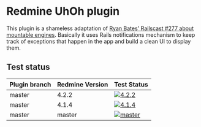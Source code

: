 Redmine UhOh plugin
===================

This plugin is a shameless adaptation of [Ryan Bates' Railscast #277 about mountable engines](http://railscasts.com/episodes/277). Basically it uses Rails notifications mechanism to keep track of exceptions that happen in the app and build a clean UI to display them.

Test status
------------

|Plugin branch| Redmine Version   | Test Status      |
|-------------|-------------------|------------------|
|master       | 4.2.2             | [![4.2.2][1]][5] |
|master       | 4.1.4             | [![4.1.4][2]][5] |
|master       | master            | [![master][4]][5]|

[1]: https://github.com/jbbarth/redmine_uhoh/actions/workflows/4_2_2.yml/badge.svg
[2]: https://github.com/jbbarth/redmine_uhoh/actions/workflows/4_1_4.yml/badge.svg
[4]: https://github.com/jbbarth/redmine_uhoh/actions/workflows/master.yml/badge.svg
[5]: https://github.com/jbbarth/redmine_uhoh/actions
